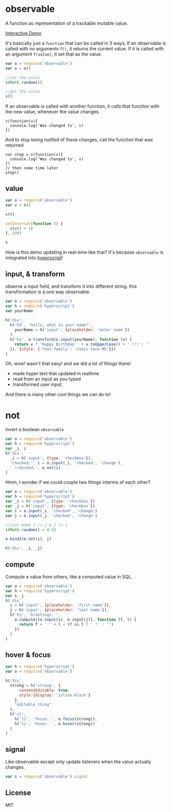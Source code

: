 # observable

A function as representation of a trackable mutable value.

[Interactive Demo](http://dominictarr.github.com/observable)

It's basically just a `function` that can be called in 3 ways,
If an observable is called with no arguments `f()`, it returns the current value.
If it is called with an argument `f(value)`, it set that as the value.

``` js
var o = require('observable')
var v = o()

//set the value
v(Math.random())

//get the value
v()
```

If an observable is called with another function, it _calls_ that function with the new value, 
whenever the value changes.

```
v(function(v){
  console.log('Was changed to', v)
})
```

And to stop being notifed of these changes, call the function that was returned

```
var stop = v(function(v){
  console.log('Was changed to', v)
})
// then some time later
stop()
```

## value

``` js
var o = require('observable')
var v = o()

v(0)

setInterval(function () {
  v(v() + 1)
}, 500)

v
```

How is this demo updating in real-time like that?
It's because `observable` is integrated into 
[hyperscript](https://github.com/dominictarr/hyperscript)!

## input, & transform

observe a input field, and transform it into different string.
this transformation is a one way observable.

``` js
var o = require('observable')
var h = require('hyperscript')
var yourName
  
h('div', 
  h('h3', 'hello, what is your name?',
    yourName = h('input', {placeholder: 'enter name'})
  ),
  h('h2', o.transform(o.input(yourName), function (v) {
    return v ? 'Happy Birthday ' + v.toUpperCase() + ' !!!': ''
  }), {style: {'font-family': 'Comic Sans MS'}})
)
```

Oh, wow! wasn't that easy! and we did a lot of things there!

* made hyper text that updated in realtime
* read from an input as you typed
* transformed user input

And there is many other cool things we can do to!

# not

Invert a boolean `observable`

``` js
var o = require('observable')
var h = require('hyperscript')
var _i, i
h('div',
  _i = h('input', {type: 'checkbox'}),
  'checked:', i = o.input(_i, 'checked', 'change'),
  ' !checked:', o.not(i)
)
```

Hmm, I wonder if we could couple two things interms of each other?

``` js
var o = require('observable')
var h = require('hyperscript')
var _i = h('input', {type: 'checkbox'})
var _j = h('input', {type: 'checkbox'})
var i = o.input(_i, 'checked', 'change')
var j = o.input(_j, 'checked', 'change')

//just make i != j & j != i
i(Math.random() < 0.5)

o.bind2(o.not(i), j)

h('div', _i, _j)
```

## compute

Compute a value from others, like a computed value in SQL.

``` js
var o = require('observable')
var h = require('hyperscript')
var i, j
h('div', 
  i = h('input', {placeholder: 'first name'}),
  j = h('input', {placeholder: 'last name'}),
  h('h1', 'Greetings, ',
    o.compute([o.input(i), o.input(j)], function (f, l) {
      return f + ' ' + l + (f && l ? ' !' : '')
    })
  )
)
```

## hover & focus

``` js
var h = require('hyperscript')
var o = require('observable')

h('div', 
  strong = h('strong', {
      contentEditable: true,
      style:{display: 'inline-block'}
    }, 
    "editable thing"
  ),
  h('ul', 
    h('li', 'focus: ', o.focus(strong)), 
    h('li', 'hover: ', o.hover(strong))
  )
)
```

## signal 

Like observable except only update listeners when the value actually changes.

``` js
var s = require('observable').signal
```

## License

MIT

